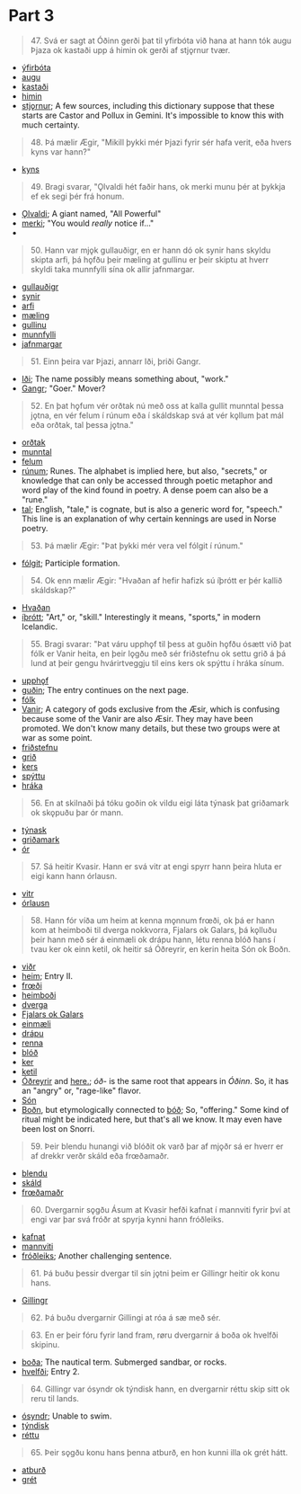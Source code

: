 # Part 3

>47\. Svá er sagt at Óðinn gerði þat til yfirbóta við hana at hann tók augu Þjaza ok kastaði upp á himin ok gerði af stjǫrnur tvær.

* [ýfirbóta](http://www.germanic-lexicon-project.org/cgi-bin/gmc_search_v3?cmd=viewthis&id=cv:b0724:12)
* [augu](https://en.wiktionary.org/wiki/auga#Old_Norse)
* [kastaði](https://en.wiktionary.org/wiki/kasta#Old_Norse)
* [himin](http://www.germanic-lexicon-project.org/cgi-bin/gmc_search_v3?cmd=viewthis&id=cv:b0262:27)
* [stjǫrnur](http://www.germanic-lexicon-project.org/cgi-bin/gmc_search_v3?cmd=viewthis&id=cv:b0594:17); A few sources, including this dictionary suppose that these starts are Castor and Pollux in Gemini. It's impossible to know this with much certainty.

>48\. Þá mælir Ægir, "Mikill þykki mér Þjazi fyrir sér hafa verit, eða hvers kyns var hann?"

* [kyns](http://www.germanic-lexicon-project.org/cgi-bin/gmc_search_v3?cmd=viewthis&id=cv:b0366:18)

>49\. Bragi svarar, "Ǫlvaldi hét faðir hans, ok merki munu þér at þykkja ef ek segi þér frá honum.

* [Ǫlvaldi](https://en.wikipedia.org/wiki/Alvaldi); A giant named, "All Powerful"
* [merki](https://en.wiktionary.org/wiki/merkja); "You would _really_ notice if..." 
* 
>50\. Hann var mjǫk gullauðigr, en er hann dó ok synir hans skyldu skipta arfi, þá hǫfðu þeir mæling at gullinu er þeir skiptu at hverr skyldi taka munnfylli sína ok allir jafnmargar.


* [gullauðigr](http://www.germanic-lexicon-project.org/cgi-bin/gmc_search_v3?cmd=viewthis&id=cv:b0220:14)
* [synir](https://en.wiktionary.org/wiki/sonr)
* [arfi](http://www.germanic-lexicon-project.org/cgi-bin/gmc_search_v3?cmd=viewthis&id=cv:b0024:32)
* [mæling](http://www.germanic-lexicon-project.org/cgi-bin/gmc_search_v3?cmd=viewthis&id=cv:b0442:25)
* [gullinu](http://www.germanic-lexicon-project.org/cgi-bin/gmc_search_v3?cmd=viewthis&id=cv:b0220:14)
* [munnfylli](http://www.germanic-lexicon-project.org/cgi-bin/gmc_search_v3?cmd=viewthis&id=cv:b0438:10)
* [jafnmargar](http://lexicon.ff.cuni.cz/html/oi_cleasbyvigfusson/b0321.html)

>51\. Einn þeira var Þjazi, annarr Iði, þriði Gangr. 

* [Iði](https://en.wikipedia.org/wiki/I%C3%B0i); The name possibly means something about, "work."
* [Gangr](https://en.wikipedia.org/wiki/Gangr); "Goer." Mover?

>52\. En þat hǫfum vér orðtak nú með oss at kalla gullit munntal þessa jǫtna, en vér felum í rúnum eða í skáldskap svá at vér kǫllum þat mál eða orðtak, tal þessa jǫtna."

* [orðtak](http://www.germanic-lexicon-project.org/cgi-bin/gmc_search_v3?cmd=viewthis&id=cv:b0468:21)
* [munntal](http://www.germanic-lexicon-project.org/cgi-bin/gmc_search_v3?cmd=viewthis&id=cv:b0438:10)
* [felum](https://en.wiktionary.org/wiki/fela#Old_Norse)
* [rúnum](http://www.germanic-lexicon-project.org/cgi-bin/gmc_search_v3?cmd=viewthis&id=cv:b0504:13); Runes. The alphabet is implied here, but also, "secrets," or knowledge that can only be accessed through poetic metaphor and word play of the kind found in poetry. A dense poem can also be a "rune."
* [tal](http://www.germanic-lexicon-project.org/cgi-bin/gmc_search_v3?cmd=viewthis&id=cv:b0623:17); English, "tale," is cognate, but is also a generic word for, "speech." This line is an explanation of why certain kennings are used in Norse poetry.

>53\. Þá mælir Ægir: "Þat þykki mér vera vel fólgit í rúnum."

* [fólgit](https://en.wiktionary.org/wiki/fela#Old_Norse); Participle formation.

>54\. Ok enn mælir Ægir: "Hvaðan af hefir hafizk sú íþrótt er þér kallið skáldskap?"

* [Hvaðan](https://en.wiktionary.org/wiki/hva%C3%B0an)
* [íþrótt](http://www.germanic-lexicon-project.org/cgi-bin/gmc_search_v3?cmd=viewthis&id=cv:b0320:4); "Art," or, "skill." Interestingly it means, "sports," in modern Icelandic.

>55\. Bragi svarar: "Þat váru upphǫf til þess at guðin hǫfðu ósætt við þat fólk er Vanir heita, en þeir lǫgðu með sér friðstefnu ok settu grið á þá lund at þeir gengu hvárirtveggju til eins kers ok spýttu í hráka sínum. 


* [upphǫf](http://www.germanic-lexicon-project.org/cgi-bin/gmc_search_v3?cmd=viewthis&id=cv:b0655:40)
* [guðin](http://www.germanic-lexicon-project.org/cgi-bin/gmc_search_v3?cmd=viewthis&id=cv:b0207:36); The entry continues on the next page.
* [fólk](http://www.germanic-lexicon-project.org/cgi-bin/gmc_search_v3?cmd=viewthis&id=cv:b0167:37)
* [Vanir](https://en.wikipedia.org/wiki/Vanir); A category of gods exclusive from the Æsir, which is confusing because some of the Vanir are also Æsir. They may have been promoted. We don't know many details, but these two groups were at war as some point.
* [friðstefnu](http://www.germanic-lexicon-project.org/cgi-bin/gmc_search_v3?cmd=viewthis&id=cv:b0173:43)
* [grið](http://www.germanic-lexicon-project.org/cgi-bin/gmc_search_v3?cmd=viewthis&id=cv:b0215:3)
* [kers](http://www.germanic-lexicon-project.org/cgi-bin/gmc_search_v3?cmd=viewthis&id=cv:b0337:12)
* [spýttu](http://www.germanic-lexicon-project.org/cgi-bin/gmc_search_v3?cmd=viewthis&id=cv:b0585:15)
* [hráka](https://old-norse.net/html/h.php#hr%C3%A1ki)

>56\. En at skilnaði þá tóku goðin ok vildu eigi láta týnask þat griðamark ok skǫpuðu þar ór mann. 

* [týnask](http://www.germanic-lexicon-project.org/cgi-bin/gmc_search_v3?cmd=viewthis&id=cv:b0647:7)
* [griðamark](http://www.germanic-lexicon-project.org/cgi-bin/gmc_search_v3?cmd=viewthis&id=cv:b0215:3)
* [ór](https://en.wiktionary.org/wiki/%C3%B3r#Old_Norse)

>57\. Sá heitir Kvasir. Hann er svá vitr at engi spyrr hann þeira hluta er eigi kann hann órlausn.

* [vitr](http://www.germanic-lexicon-project.org/cgi-bin/gmc_search_v3?cmd=viewthis&id=cv:b0713:24)
* [órlausn](http://www.germanic-lexicon-project.org/cgi-bin/gmc_search_v3?cmd=viewthis&id=cv:b0473:2)

>58\. Hann fór víða um heim at kenna mǫnnum frœði, ok þá er hann kom at heimboði til dverga nokkvorra, Fjalars ok Galars, þá kǫlluðu þeir hann með sér á einmæli ok drápu hann, létu renna blóð hans í tvau ker ok einn ketil, ok heitir sá Óðreyrir, en kerin heita Són ok Boðn. 

* [viðr](http://www.germanic-lexicon-project.org/cgi-bin/gmc_search_v3?cmd=viewthis&id=cv:b0714:31)
* [heim](http://www.germanic-lexicon-project.org/cgi-bin/gmc_search_v3?cmd=viewthis&id=cv:b0251:5); Entry II.
* [frœði](http://www.germanic-lexicon-project.org/cgi-bin/gmc_search_v3?cmd=viewthis&id=cv:b0176:10)
* [heimboði](http://www.germanic-lexicon-project.org/cgi-bin/gmc_search_v3?cmd=viewthis&id=cv:b0250:12)
* [dverga](http://www.germanic-lexicon-project.org/cgi-bin/gmc_search_v3?cmd=viewthis&id=cv:b0110:4)
* [Fjalars ok Galars](https://en.wikipedia.org/wiki/Fjalar_and_Galar)
* [einmæli](http://www.germanic-lexicon-project.org/cgi-bin/gmc_search_v3?cmd=viewthis&id=cv:b0122:6)
* [drápu](https://en.wiktionary.org/wiki/drepa#Old_Norse)
* [renna](http://www.germanic-lexicon-project.org/cgi-bin/gmc_search_v3?cmd=viewthis&id=cv:b0493:35)
* [blóð](http://www.germanic-lexicon-project.org/cgi-bin/gmc_search_v3?cmd=viewthis&id=cv:b0069:39)
* [ker](http://www.germanic-lexicon-project.org/cgi-bin/gmc_search_v3?cmd=viewthis&id=cv:b0337:12)
* [ketil](http://www.germanic-lexicon-project.org/cgi-bin/gmc_search_v3?cmd=viewthis&id=cv:b0337:44)
* [Óðreyrir](http://www.germanic-lexicon-project.org/cgi-bin/gmc_search_v3?cmd=viewthis&id=cv:b0471:12) and [here.](https://en.wikipedia.org/wiki/%C3%93%C3%B0rerir); _óð-_ is the same root that appears in _Óðinn_. So, it has an "angry" or, "rage-like" flavor.
* [Són](http://www.germanic-lexicon-project.org/cgi-bin/gmc_search_v3?cmd=viewthis&id=cv:b0580:2)
* [Boðn](http://www.germanic-lexicon-project.org/cgi-bin/gmc_search_v3?cmd=viewthis&id=cv:b0071:45), but etymologically connected to [bóð](http://www.germanic-lexicon-project.org/cgi-bin/gmc_search_v3?cmd=viewthis&id=cv:b0071:32); So, "offering." Some kind of ritual might be indicated here, but that's all we know. It may even have been lost on Snorri.

>59\. Þeir blendu hunangi við blóðit ok varð þar af mjǫðr sá er hverr er af drekkr verðr skáld eða frœðamaðr. 

* [blendu](http://www.germanic-lexicon-project.org/cgi-bin/gmc_search_v3?cmd=viewthis&id=cv:b0067:6)
* [skáld](http://www.germanic-lexicon-project.org/cgi-bin/gmc_search_v3?cmd=viewthis&id=cv:b0541:13)
* [frœðamaðr](http://www.germanic-lexicon-project.org/cgi-bin/gmc_search_v3?cmd=viewthis&id=cv:b0176:10)

>60\. Dvergarnir sǫgðu Ásum at Kvasir hefði kafnat í mannviti fyrir því at engi var þar svá fróðr at spyrja kynni hann fróðleiks.

* [kafnat](http://www.germanic-lexicon-project.org/cgi-bin/gmc_search_v3?cmd=viewthis&id=cv:b0328:28)
* [mannviti](http://www.germanic-lexicon-project.org/cgi-bin/gmc_search_v3?cmd=viewthis&id=cv:b0411:59)
* [fróðleiks](http://www.germanic-lexicon-project.org/cgi-bin/gmc_search_v3?cmd=viewthis&id=cv:b0175:15); Another challenging sentence.

>61\. Þá buðu þessir dvergar til sín jǫtni þeim er Gillingr heitir ok konu hans. 

* [Gillingr](https://en.wikipedia.org/wiki/Gillingr)

>62\. Þá buðu dvergarnir Gillingi at róa á sæ með sér.

>63\. En er þeir fóru fyrir land fram, røru dvergarnir á boða ok hvelfði skipinu.

* [boða](http://www.germanic-lexicon-project.org/cgi-bin/gmc_search_v3?cmd=viewthis&id=cv:b0071:41); The nautical term. Submerged sandbar, or rocks. 
* [hvelfði](http://www.germanic-lexicon-project.org/cgi-bin/gmc_search_v3?cmd=viewthis&id=cv:b0299:10); Entry 2. 

>64\. Gillingr var ósyndr ok týndisk hann, en dvergarnir réttu skip sitt ok reru til lands. 

* [ósyndr](http://www.germanic-lexicon-project.org/cgi-bin/gmc_search_v3?cmd=viewthis&id=cv:b0665:1); Unable to swim.
* [týndisk](http://www.germanic-lexicon-project.org/cgi-bin/gmc_search_v3?cmd=viewthis&id=cv:b0647:7)
* [réttu](http://www.germanic-lexicon-project.org/cgi-bin/gmc_search_v3?cmd=viewthis&id=cv:b0494:21)

>65\. Þeir sǫgðu konu hans þenna atburð, en hon kunni illa ok grét hátt.

* [atburð](http://www.germanic-lexicon-project.org/cgi-bin/gmc_search_v3?cmd=viewthis&id=cv:b0029:12)
* [grét](http://www.germanic-lexicon-project.org/cgi-bin/gmc_search_v3?cmd=viewthis&id=cv:b0212:42)
